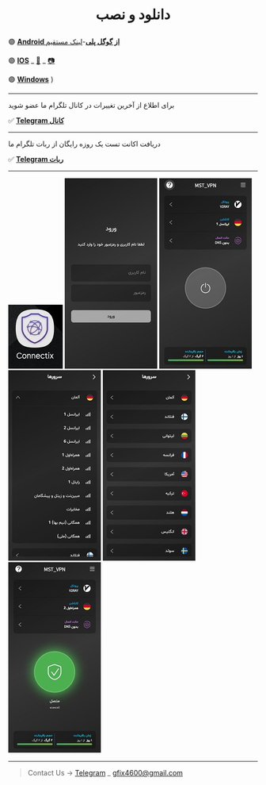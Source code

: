 
<h1>
<center> 
        <p>
          دانلود و نصب 
        </p>
</center>
</h1>


🟣 [**Android از گوگل پلی**](https://play.google.com/store/apps/details?id=uk.connectix.app)-[لینک مستقیم](https://apps.irancdn.org/android/connectix-2.0.2.apk) 
 
🟣 [**IOS**](http://testflight.apple.com/join/ATDvld9Y)  _ [🎥](https://drive.google.com/file/d/1ZNYhNTZCxctBvze1bEsSok4ujWjHx756/view?usp=drive_web) _ [📷](https://github.com/mostafacpr/connectix/blob/main/image/cios.jpg)

🟣 [**Windows**](https://apps.irancdn.org/windows/Connectix-2.0.2.zip)
)


---
برای اطلاع از آخرین تغییرات در کانال تلگرام ما عضو شوید

✅ [**Telegram کانال**](https://t.me/+QDqHzG8cLuQ1Y2E8)

---
دریافت اکانت تست یک روزه رایگان از ربات تلگرام ما

✅ [**Telegram ربات**](https://t.me/mst_vpn_bot)

---

<img src="image/c4.jpg" />

<img src="image/1.jpg" />

<img src="image/2.jpg" />

<img src="image/4.jpg" />

<img src="image/3.jpg" />

<img src="image/5.jpg" />

__________________________________________

> Contact Us → [Telegram](http://t.me/fastfixgsm) _ [gfix4600@gmail.com](mailto:gfix4600@gmail.com)       


